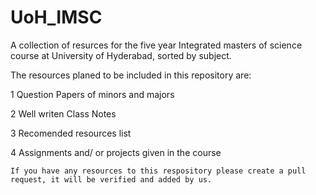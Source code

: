 # UoH_IMSC
A collection of resurces for the five year Integrated masters of science course at University of Hyderabad, sorted by subject.

The resources planed to be included in this repository are:

1 Question Papers of minors and majors

2 Well writen Class Notes

3 Recomended resources list

4 Assignments and/ or projects given in the course

```If you have any resources to this respository please create a pull request, it will be verified and added by us.```
